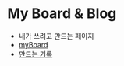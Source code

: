 # My Board & Blog
- 내가 쓰려고 만드는 페이지
- [myBoard](https://ryusoo-h.github.io/myBoard/)
- [만드는 기록](https://ryusoo-h.github.io/myBoard/making-record/)